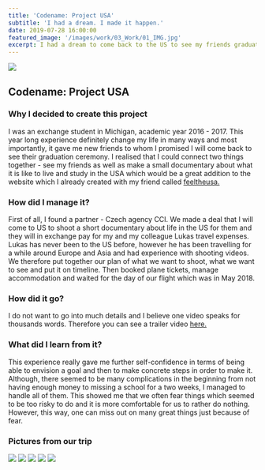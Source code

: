 ```yaml
---
title: 'Codename: Project USA'
subtitle: 'I had a dream. I made it happen.'
date: 2019-07-28 16:00:00
featured_image: '/images/work/03_Work/01_IMG.jpg'
excerpt: I had a dream to come back to the US to see my friends graduate. I also wanted to promote being exchange student in the US among Czech students. I created a proposal, found a partner and traveled to the US to shoot videos about life across the ocean.
---
```


![](/images/work/03_Work/01_IMG.jpg)

## **Codename: Project USA**

### **Why I decided to create this project**
I was an exchange student in Michigan, academic year 2016 - 2017. This year long experience definitely change my life in many ways and most importantly, it gave me new friends to whom I promised I will come back to see their graduation ceremony. I realised that I could connect two things together - see my friends as well as make a small documentary about what it is like to live and study in the USA which would be a great addition to the website which I already created with my friend called <a href="https://www.feeltheusa.com">feeltheusa.</a>

### **How did I manage it?**
First of all, I found a partner - Czech agency CCI. We made a deal that I will come to US to shoot a short documentary about life in the US for them and they will in exchange pay for my and my colleague Lukas travel expenses. Lukas has never been to the US before, however he has been travelling for a while around Europe and Asia and had experience with shooting videos. We therefore put together our plan of what we want to shoot, what we want to see and put it on timeline. Then booked plane tickets, manage accommodation and waited for the day of our flight which was in May 2018.

### **How did it go?**
I do not want to go into much details and I believe one video speaks for thousands words. Therefore you can see a trailer video <a href="https://youtu.be/Bv0Jp8lI-MU">here.</a>

### **What did I learn from it?**
This experience really gave me further self-confidence in terms of being able to envision a goal and then to make concrete steps in order to make it. Although, there seemed to be many complications in the beginning from not having enough money to missing a school for a two weeks, I managed to handle all of them. This showed me that we often fear things which seemed to be too risky to do and it is more comfortable for us to rather do nothing. However, this way, one can miss out on many great things just because of fear.

### **Pictures from our trip**
  <div class="gallery" data-columns="5">
  <img src="/images/work/03_Work/02_IMG.jpg" class="img__highlight">
  <img src="/images/work/03_Work/03_IMG.jpg" class="img__highlight">
  <img src="/images/work/03_Work/04_IMG.jpg" class="img__highlight">
  <img src="/images/work/03_Work/05_IMG.jpg" class="img__highlight">
  <img src="/images/work/03_Work/06_IMG.jpg" class="img__highlight">
  </div>
